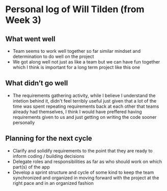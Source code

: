 # Personal log of Will Tilden (from Week 3)

## What went well

- Team seems to work well together so far similar mindset and determination to do well on the project
- We got along well not just as like a team but we can have fun together which I think is important for a long term project like this one

## What didn’t go well

- The requirements gathering activity, while I believe I understand the intetion behind it, didn't feel terribly useful just given that a lot of the time was spent repeating requirements back at each other that teams already had themselves, I think I would have preffered having requirements given to us and just getting on writing the code sooner personally

## Planning for the next cycle

- Clarify and solidify requirements to the point that they are ready to inform coding / building decisions
- Delegate roles and responsibilities as far as who should work on which part(s) of the app
- Develop a sprint structure and cycle of some kind to keep the team synchronized and organized in moving forward with the project at the right pace and in an organized fashion
